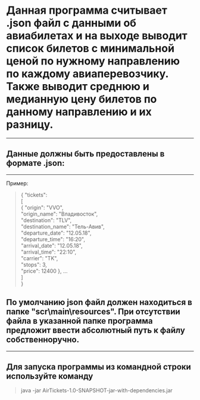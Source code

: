 # Данная программа считывает .json файл с данными об авиабилетах и на выходе выводит список билетов с минимальной ценой по нужному направлению по каждому авиаперевозчику. Также выводит среднюю и медианную цену билетов по данному направлению и их разницу. 
***
## Данные должны быть предоставлены в формате .json:
***
Пример:
> {
"tickets": <br> [ <br> {
"origin": "VVO",
<br> "origin_name": "Владивосток",
<br> "destination": "TLV",
<br> "destination_name": "Тель-Авив",
<br> "departure_date": "12.05.18",
<br> "departure_time": "16:20",
<br> "arrival_date": "12.05.18",
<br> "arrival_time": "22:10",
<br> "carrier": "TK",
<br> "stops": 3,
<br> "price": 12400 }, ... <br>
]
<br>}

## По умолчанию json файл должен находиться в папке "scr\main\resources". При отсутствии файла в указанной папке программа предложит ввести абсолютный путь к файлу собственноручно.
***
## Для запуска программы из командной строки используйте команду
> java -jar AirTickets-1.0-SNAPSHOT-jar-with-dependencies.jar